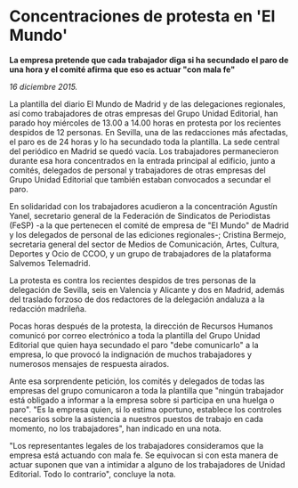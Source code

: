 # Concentraciones de protesta en 'El Mundo'

**La empresa pretende que cada trabajador diga si ha secundado el paro de una hora y el comité afirma que eso es actuar "con mala fe"**

*16 diciembre 2015.*

La plantilla del diario El Mundo de Madrid y de las delegaciones regionales, así como trabajadores de otras empresas del Grupo Unidad Editorial, han parado hoy miércoles de 13.00 a 14.00 horas en protesta por los recientes despidos de 12 personas. En Sevilla, una de las redacciones más afectadas, el paro es de 24 horas y lo ha secundado toda la plantilla. La sede central del periódico en Madrid se quedó vacía. Los trabajadores permanecieron durante esa hora concentrados en la entrada principal al edificio, junto a comités, delegados de personal y trabajadores de otras empresas del Grupo Unidad Editorial que también estaban convocados a secundar el paro.

En solidaridad con los trabajadores acudieron a la concentración Agustín Yanel, secretario general de la Federación de Sindicatos de Periodistas (FeSP) -a la que pertenecen el comité de empresa de "El Mundo" de Madrid y los delegados de personal de las ediciones regionales-; Cristina Bermejo, secretaria general del sector de Medios de Comunicación, Artes, Cultura, Deportes y Ocio de CCOO, y un grupo de trabajadores de la plataforma Salvemos Telemadrid.

La protesta es contra los recientes despidos de tres personas de la delegación de Sevilla, seis en Valencia y Alicante y dos en Madrid, además del traslado forzoso de dos redactores de la delegación andaluza a la redacción madrileña.

Pocas horas después de la protesta, la dirección de Recursos Humanos comunicó por correo electrónico a toda la plantilla del Grupo Unidad Editorial que quien haya secundado el paro "debe comunicarlo" a la empresa, lo que provocó la indignación de muchos trabajadores y numerosos mensajes de respuesta airados.

Ante esa sorprendente petición, los comités y delegados de todas las empresas del grupo comunicaron a toda la plantilla que "ningún trabajador está obligado a informar a la empresa sobre si participa en una huelga o paro". "Es la empresa quien, si lo estima oportuno, establece los controles necesarios sobre la asistencia a nuestros puestos de trabajo en cada momento, no los trabajadores", han indicado en una nota.

"Los representantes legales de los trabajadores consideramos que la empresa está actuando con mala fe. Se equivocan si con esta manera de actuar suponen que van a intimidar a alguno de los trabajadores de Unidad Editorial. Todo lo contrario", concluye la nota.
